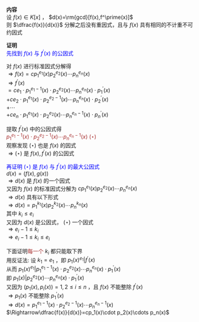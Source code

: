 **内容**    
设 $f(x)\in K[x]$ ， $d(x)=\rm{gcd}[f(x),f^\prime(x)]$     
则 $\dfrac{f(x)}{d(x)}$ 分解之后没有重因式，且与 $f(x)$ 具有相同的不计重不可约因式    
    
**证明**    
<font color=blue>先找到 $f(x)$ 与 $f^\prime(x)$ 的公因式</font>    
    
对 $f(x)$ 进行标准因式分解得    
 $\Rightarrow f(x)=cp_1^{e_1}(x)p_2^{e_2}(x)\cdots p_n^{e_n}(x)$     
 $\Rightarrow f^\prime(x)$     
 $=ce_1\cdot p_1^{e_1-1}(x)\cdot p_2^{e_2}(x)\cdots p_n^{e_n}(x)\cdot p_1^\prime(x)$     
 $+ce_2\cdot p_1^{e_1}(x)\cdot p_2^{e_2-1}(x)\cdots p_n^{e_n}(x)\cdot p_2^\prime(x)$     
 $+\cdots$     
 $+ce_n\cdot p_1^{e_1}(x)\cdot p_2^{e_2}(x)\cdots p_n^{e_n-1}(x)\cdot p_n^\prime(x)$     
    
提取 $f^\prime(x)$ 中的公因式得    
<font color=brown> $p_1^{e_1-1}(x)\cdot p_2^{e_2-1}(x)\cdots p_n^{e_n-1}(x)\ (\star)$ </font>    
观察发现 $(\star)$ 也是 $f(x)$ 的因式    
 $\Rightarrow(\star)$ 是 $f(x),f^\prime(x)$ 的公因式    
    
<font color=blue>再证明 $(\star)$ 是 $f(x)$ 与 $f^\prime(x)$ 的最大公因式</font>    
 $d(x)=(f(x),g(x))$     
 $\Rightarrow d(x)$ 是 $f(x)$ 的一个因式    
又因为 $f(x)$ 的标准因式分解为 $cp_1^{e_1}(x)p_2^{e_2}(x)\cdots p_n^{e_n}(x)$     
 $\Rightarrow d(x)$ 具有以下形式    
 $\Rightarrow d(x)=p_1^{k_1}(x)p_2^{k_2}(x)\cdots p_n^{k_n}(x)$     
其中 $k_i\leq e_i$     
又因为 $d(x)$ 是公因式， $(\star)$ 一个因式    
 $\Rightarrow e_i-1\leq k_i$     
 $\Rightarrow e_i-1\leq k_i\leq e_i$     
    
下面证明<font color=brown>每一个</font> $k_i$ 都只能取下界    
用反证法: 设 $k_1=e_1$ ，即 $p_1(x)^{e_1}|f^\prime(x)$     
从而 $p_1(x)^{e_1}|p_1^{e_1-1}(x)\cdot p_2^{e_2}(x)\cdots p_n^{e_n}(x)\cdot p_1^\prime(x)$     
即 $p_1(x)|p_2^{e_2}(x)\cdots p_n^{e_n}(x)\cdot p_1^\prime(x)$     
又因为 $(p_1(x),p_i(x))=1, 2\leq i\leq n$ ，且 $f(x)$ 不能整除 $f^\prime(x)$     
 $\Rightarrow p_1(x)$ 不能整除 $p_1^\prime(x)$     
 $\Rightarrow d(x)=p_1^{e_1-1}(x)\cdot p_2^{e_2-1}(x)\cdots p_n^{e_n-1}(x)$     
 $\Rightarrow\dfrac{f(x)}{d(x)}=cp_1(x)\cdot p_2(x)\cdots p_n(x)$     
